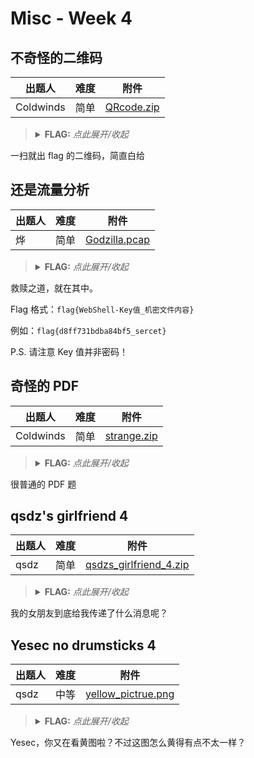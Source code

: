 # Misc - Week 4

## 不奇怪的二维码

| 出题人    | 难度 | 附件 |
|-----------|------|------|
| Coldwinds | 简单 | [QRcode.zip](https://github.com/project-newstar/newstar-ctf-2022/releases/download/attachment-week4/QRcode.zip) |

> <details><summary><strong>FLAG:</strong> <i>点此展开/收起</i></summary>
> <code>flag{1_1ik3_p1aying_Min3craft}</code>
> </details>

一扫就出 flag 的二维码，简直白给

## 还是流量分析

| 出题人 | 难度 | 附件 |
|--------|------|------|
| 烨     | 简单 | [Godzilla.pcap](https://github.com/project-newstar/newstar-ctf-2022/releases/download/attachment-week4/Godzilla.pcap) |

> <details><summary><strong>FLAG:</strong> <i>点此展开/收起</i></summary>
> <code>flag{421eb7f1b8e4b3cf_Godzilla1sS000Int3rEstIng}</code>
> </details>

救赎之道，就在其中。

Flag 格式：`flag{WebShell-Key值_机密文件内容}`

例如：`flag{d8ff731bdba84bf5_sercet}`

P.S. 请注意 Key 值并非密码！

## 奇怪的 PDF

| 出题人    | 难度 | 附件 |
|-----------|------|------|
| Coldwinds | 简单 | [strange.zip](https://github.com/project-newstar/newstar-ctf-2022/releases/download/attachment-week4/strange.zip) |

> <details><summary><strong>FLAG:</strong> <i>点此展开/收起</i></summary>
> <code>flag{PDF_1s_n0t_strang3}</code>
> </details>

很普通的 PDF 题

## qsdz's girlfriend 4

| 出题人 | 难度 | 附件 |
|--------|------|------|
| qsdz   | 简单 | [qsdzs_girlfriend_4.zip](https://github.com/project-newstar/newstar-ctf-2022/releases/download/attachment-week4/qsdzs_girlfriend_4.zip) |

> <details><summary><strong>FLAG:</strong> <i>点此展开/收起</i></summary>
> <code>flag{Esol4ng_1s_es0}</code>
> </details>

我的女朋友到底给我传递了什么消息呢？

## Yesec no drumsticks 4

| 出题人 | 难度 | 附件 |
|--------|------|------|
| qsdz   | 中等 | [yellow_pictrue.png](https://github.com/project-newstar/newstar-ctf-2022/releases/download/attachment-week4/yellow_pictrue.png) |

> <details><summary><strong>FLAG:</strong> <i>点此展开/收起</i></summary>
> <code>flag{Yesec_deCid3s_t0_ch4nge_7he_fate_of_the_world_against_the_odds}</code>
> </details>

Yesec，你又在看黄图啦？不过这图怎么黄得有点不太一样？
